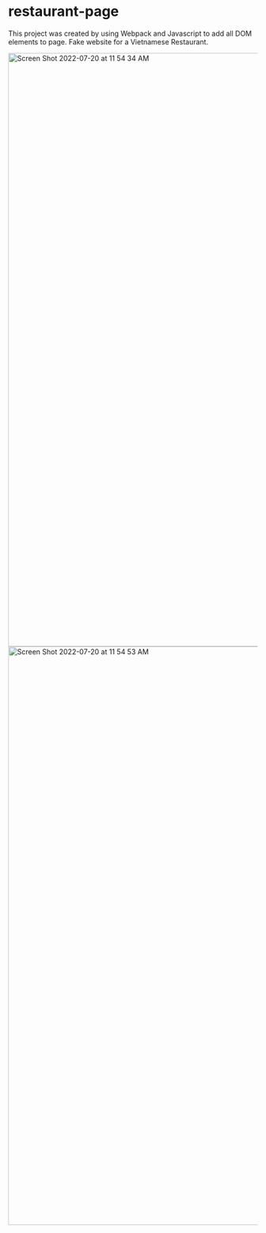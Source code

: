 # restaurant-page

This project was created by using Webpack and Javascript to add all DOM elements to page. Fake website for a Vietnamese Restaurant. 


<img width="1196" alt="Screen Shot 2022-07-20 at 11 54 34 AM" src="https://user-images.githubusercontent.com/90795553/180027771-c7b61b8b-0770-4bed-881a-73e5c6f81629.png">
<img width="1166" alt="Screen Shot 2022-07-20 at 11 54 53 AM" src="https://user-images.githubusercontent.com/90795553/180027780-788051f1-1308-4723-8dd6-422064baf8b9.png">
